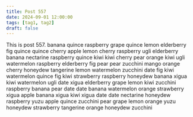```yaml
---
title: Post 557
date: 2024-09-01 12:00:00
tags: [tag1, tag2]
draft: false
---
```

This is post 557.
banana
quince
raspberry
grape
quince
lemon
elderberry
fig
quince
quince
cherry
apple
lemon
cherry
raspberry
ugli
elderberry
banana
nectarine
raspberry
quince
kiwi
kiwi
cherry
pear
orange
kiwi
ugli
watermelon
raspberry
elderberry
fig
pear
pear
zucchini
mango
orange
cherry
honeydew
tangerine
lemon
watermelon
zucchini
date
fig
kiwi
watermelon
quince
fig
kiwi
strawberry
raspberry
honeydew
banana
xigua
kiwi
watermelon
ugli
date
xigua
elderberry
grape
lemon
kiwi
zucchini
raspberry
banana
pear
date
date
banana
watermelon
orange
strawberry
xigua
apple
banana
xigua
kiwi
xigua
date
date
nectarine
honeydew
raspberry
yuzu
apple
quince
zucchini
pear
grape
lemon
orange
yuzu
honeydew
strawberry
tangerine
orange
honeydew
zucchini
